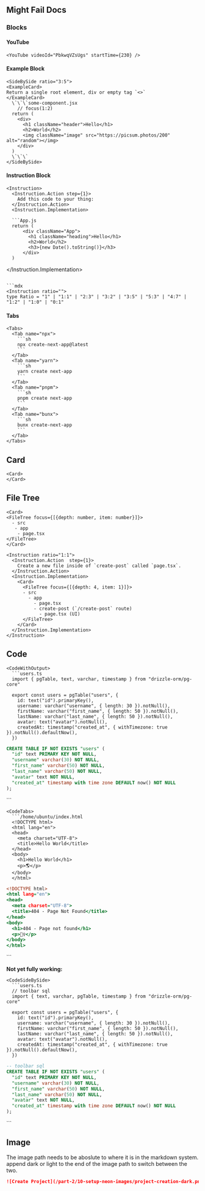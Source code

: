 ## Might Fail Docs

### Blocks

#### YouTube

```mdx
<YouTube videoId="PbkwqVZsUgs" startTime={230} />
```

#### Example Block

```mdx
<SideBySide ratio="3:5">
<ExampleCard>
Return a single root element, div or empty tag `<>`
</ExampleCard>
  \`\`\`some-component.jsx
    // focus(1:2) 
  return (
    <div>
      <h1 className="header">Hello</h1>
      <h2>World</h2>
      <img className="image" src="https://picsum.photos/200" alt="random"></img>
    </div>
  )
  \`\`\`
</SideBySide>
```

#### Instruction Block 

```mdx
<Instruction>
  <Instruction.Action step={1}>
    Add this code to your thing:
  </Instruction.Action>
  <Instruction.Implementation>

  ```App.js
  return (
      <div className="App">
        <h1 className="heading">Hello</h1>
        <h2>World</h2>
        <h3>{new Date().toString()}</h3>
      </div>
  )
  ```
  </Instruction.Implementation>
</Instruction>
```

```mdx
<Instruction ratio="">
type Ratio = "1" | "1:1" | "2:3" | "3:2" | "3:5" | "5:3" | "4:7" | "1:2" | "1:0" | "0:1"
```

#### Tabs 

```
<Tabs>
  <Tab name="npx">
    ```sh
    npx create-next-app@latest
    ```
  </Tab>
  <Tab name="yarn">
    ```sh
    yarn create next-app
    ```
  </Tab>
  <Tab name="pnpm">
    ```sh
    pnpm create next-app
    ```
  </Tab>
  <Tab name="bunx">
    ```sh
    bunx create-next-app
    ```
  </Tab>
</Tabs>
```

## Card 

```
<Card>
</Card>
```

## File Tree 

```mdx
<Card>
<FileTree focus={[{depth: number, item: number}]}>
  - src 
   - app
    - page.tsx
</FileTree>
</Card>
```

```mdx 
<Instruction ratio="1:1">
  <Instruction.Action  step={1}>
    Create a new file inside of `create-post` called `page.tsx`.
  </Instruction.Action>
  <Instruction.Implementation>
    <Card>
      <FileTree focus={[{depth: 4, item: 1}]}>
      - src
        - app 
          - page.tsx 
          - create-post (`/create-post` route)
            - page.tsx (UI)
      </FileTree>
    </Card>
  </Instruction.Implementation>
</Instruction>
```

## Code

```mdx
<CodeWithOutput>
  ```users.ts
  import { pgTable, text, varchar, timestamp } from "drizzle-orm/pg-core"

  export const users = pgTable("users", {
    id: text("id").primaryKey(),
    username: varchar("username", { length: 30 }).notNull(),
    firstName: varchar("first_name", { length: 50 }).notNull(),
    lastName: varchar("last_name", { length: 50 }).notNull(),
    avatar: text("avatar").notNull(),
    createdAt: timestamp("created_at", { withTimezone: true }).notNull().defaultNow(),
  })
  ```
  ```sql
  CREATE TABLE IF NOT EXISTS "users" (
    "id" text PRIMARY KEY NOT NULL,
    "username" varchar(30) NOT NULL,
    "first_name" varchar(50) NOT NULL,
    "last_name" varchar(50) NOT NULL,
    "avatar" text NOT NULL,
    "created_at" timestamp with time zone DEFAULT now() NOT NULL
  );
  ```
</CodeWithOutput>
```


```mdx
<CodeTabs>
  ```/home/ubuntu/index.html
  <!DOCTYPE html>
  <html lang="en">
  <head>
    <meta charset="UTF-8">
    <title>Hello World</title>
  </head>
  <body>
    <h1>Hello World</h1>
    <p>🌎</p>
  </body>
  </html>
  ```
  ```/home/ubuntu/404.html
  <!DOCTYPE html>
  <html lang="en">
  <head>
    <meta charset="UTF-8">
    <title>404 - Page Not Found</title>
  </head>
  <body>
    <h1>404 - Page not found</h1>
    <p>🤷‍♀️</p>
  </body>
  </html>
  ```
</CodeTabs>
```

**Not yet fully working:**
```mdx
<CodeSideBySide>
  ```users.ts
  // toolbar sql
  import { text, varchar, pgTable, timestamp } from "drizzle-orm/pg-core"

  export const users = pgTable("users", {
    id: text("id").primaryKey(),
    username: varchar("username", { length: 30 }).notNull(),
    firstName: varchar("first_name", { length: 50 }).notNull(),
    lastName: varchar("last_name", { length: 50 }).notNull(),
    avatar: text("avatar").notNull(),
    createdAt: timestamp("created_at", { withTimezone: true }).notNull().defaultNow(),
  })
  ```
  ```schema.sql
  -- toolbar sql
  CREATE TABLE IF NOT EXISTS "users" (
    "id" text PRIMARY KEY NOT NULL,
    "username" varchar(30) NOT NULL,
    "first_name" varchar(50) NOT NULL,
    "last_name" varchar(50) NOT NULL,
    "avatar" text NOT NULL,
    "created_at" timestamp with time zone DEFAULT now() NOT NULL
  );
  ```
</CodeSideBySide>
```

## Image

The image path needs to be aboslute to where it is in the markdown system.
append dark or light to the end of the image path to switch between the two.

```md
![Create Project](/part-2/10-setup-neon-images/project-creation-dark.png) ![Create Project](/part-2/10-setup-neon-images/project-creation-light.png)
```